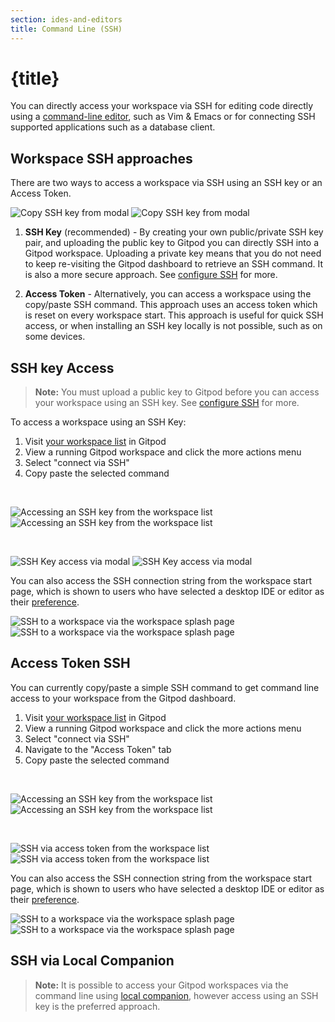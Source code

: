 ```yaml
---
section: ides-and-editors
title: Command Line (SSH)
---
```


<script context="module">
  export const prerender = true;
</script>

# {title}

You can directly access your workspace via SSH for editing code directly using a [command-line editor](/docs/references/ides-and-editors/command-line), such as Vim & Emacs or for connecting SSH supported applications such as a database client.

## Workspace SSH approaches

There are two ways to access a workspace via SSH using an SSH key or an Access Token.

![Copy SSH key from modal](/images/docs/ssh-key-modal-dark-light-theme.png)
![Copy SSH key from modal](/images/docs/ssh-key-modal-dark-theme.png)

1. **SSH Key** (recommended) - By creating your own public/private SSH key pair, and uploading the public key to Gitpod you can directly SSH into a Gitpod workspace. Uploading a private key means that you do not need to keep re-visiting the Gitpod dashboard to retrieve an SSH command. It is also a more secure approach. See [configure SSH](/docs/configure/users/ssh) for more.

2. **Access Token** - Alternatively, you can access a workspace using the copy/paste SSH command. This approach uses an access token which is reset on every workspace start. This approach is useful for quick SSH access, or when installing an SSH key locally is not possible, such as on some devices.

## SSH key Access

> **Note:** You must upload a public key to Gitpod before you can access your workspace using an SSH key. See [configure SSH](/docs/configure/users/ssh) for more.

To access a workspace using an SSH Key:

1. Visit [your workspace list](https://gitpod.io/workspaces) in Gitpod
2. View a running Gitpod workspace and click the more actions menu
3. Select "connect via SSH"
4. Copy paste the selected command

<br/>

![Accessing an SSH key from the workspace list](/images/docs/ssh-workspace-list-dark-theme.png)
![Accessing an SSH key from the workspace list](/images/docs/ssh-workspace-list-light-theme.png)

<br/>

![SSH Key access via modal](/images/docs/ssh-key-modal-dark-light-theme.png)
![SSH Key access via modal](/images/docs/ssh-key-modal-dark-theme.png)

You can also access the SSH connection string from the workspace start page, which is shown to users who have selected a desktop IDE or editor as their [preference](https://gitpod.io/preferences).

![SSH to a workspace via the workspace splash page](/images/docs/ssh-connect-splash-dark-theme.png)
![SSH to a workspace via the workspace splash page](/images/docs/ssh-connect-splash-light-theme.png)

## Access Token SSH

You can currently copy/paste a simple SSH command to get command line access to your workspace from the Gitpod dashboard.

1. Visit [your workspace list](https://gitpod.io/workspaces) in Gitpod
2. View a running Gitpod workspace and click the more actions menu
3. Select "connect via SSH"
4. Navigate to the "Access Token" tab
5. Copy paste the selected command

<br/>

![Accessing an SSH key from the workspace list](/images/docs/ssh-workspace-list-dark-theme.png)
![Accessing an SSH key from the workspace list](/images/docs/ssh-workspace-list-light-theme.png)

<br/>

![SSH via access token from the workspace list](/images/docs/ssh-accesss-modal-dark-theme.png)
![SSH via access token from the workspace list](/images/docs/ssh-accesss-modal-light-theme.png)

You can also access the SSH connection string from the workspace start page, which is shown to users who have selected a desktop IDE or editor as their [preference](https://gitpod.io/preferences).

![SSH to a workspace via the workspace splash page](/images/docs/ssh-connect-splash-dark-theme.png)
![SSH to a workspace via the workspace splash page](/images/docs/ssh-connect-splash-light-theme.png)

## SSH via Local Companion

> **Note:** It is possible to access your Gitpod workspaces via the command line using [local companion](/docs/references/ides-and-editors/local-companion), however access using an SSH key is the preferred approach.

